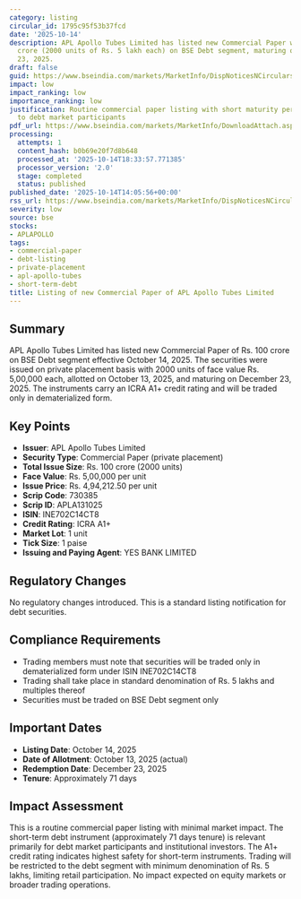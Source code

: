 ```yaml
---
category: listing
circular_id: 1795c95f53b37fcd
date: '2025-10-14'
description: APL Apollo Tubes Limited has listed new Commercial Paper worth Rs. 100
  crore (2000 units of Rs. 5 lakh each) on BSE Debt segment, maturing on December
  23, 2025.
draft: false
guid: https://www.bseindia.com/markets/MarketInfo/DispNoticesNCirculars.aspx?Noticeid={A482621F-D565-4B64-9361-DA733D8D8EA5}&noticeno=20251014-56&dt=10/14/2025&icount=56&totcount=61&flag=0
impact: low
impact_ranking: low
importance_ranking: low
justification: Routine commercial paper listing with short maturity period, limited
  to debt market participants
pdf_url: https://www.bseindia.com/markets/MarketInfo/DownloadAttach.aspx?id=20251014-56&attachedId=
processing:
  attempts: 1
  content_hash: b0b69e20f7d8b648
  processed_at: '2025-10-14T18:33:57.771385'
  processor_version: '2.0'
  stage: completed
  status: published
published_date: '2025-10-14T14:05:56+00:00'
rss_url: https://www.bseindia.com/markets/MarketInfo/DispNoticesNCirculars.aspx?Noticeid={A482621F-D565-4B64-9361-DA733D8D8EA5}&noticeno=20251014-56&dt=10/14/2025&icount=56&totcount=61&flag=0
severity: low
source: bse
stocks:
- APLAPOLLO
tags:
- commercial-paper
- debt-listing
- private-placement
- apl-apollo-tubes
- short-term-debt
title: Listing of new Commercial Paper of APL Apollo Tubes Limited
---
```


## Summary

APL Apollo Tubes Limited has listed new Commercial Paper of Rs. 100 crore on BSE Debt segment effective October 14, 2025. The securities were issued on private placement basis with 2000 units of face value Rs. 5,00,000 each, allotted on October 13, 2025, and maturing on December 23, 2025. The instruments carry an ICRA A1+ credit rating and will be traded only in dematerialized form.

## Key Points

- **Issuer**: APL Apollo Tubes Limited
- **Security Type**: Commercial Paper (private placement)
- **Total Issue Size**: Rs. 100 crore (2000 units)
- **Face Value**: Rs. 5,00,000 per unit
- **Issue Price**: Rs. 4,94,212.50 per unit
- **Scrip Code**: 730385
- **Scrip ID**: APLA131025
- **ISIN**: INE702C14CT8
- **Credit Rating**: ICRA A1+
- **Market Lot**: 1 unit
- **Tick Size**: 1 paise
- **Issuing and Paying Agent**: YES BANK LIMITED

## Regulatory Changes

No regulatory changes introduced. This is a standard listing notification for debt securities.

## Compliance Requirements

- Trading members must note that securities will be traded only in dematerialized form under ISIN INE702C14CT8
- Trading shall take place in standard denomination of Rs. 5 lakhs and multiples thereof
- Securities must be traded on BSE Debt segment only

## Important Dates

- **Listing Date**: October 14, 2025
- **Date of Allotment**: October 13, 2025 (actual)
- **Redemption Date**: December 23, 2025
- **Tenure**: Approximately 71 days

## Impact Assessment

This is a routine commercial paper listing with minimal market impact. The short-term debt instrument (approximately 71 days tenure) is relevant primarily for debt market participants and institutional investors. The A1+ credit rating indicates highest safety for short-term instruments. Trading will be restricted to the debt segment with minimum denomination of Rs. 5 lakhs, limiting retail participation. No impact expected on equity markets or broader trading operations.